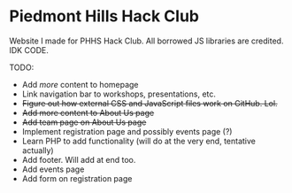 # Piedmont Hills Hack Club
Website I made for PHHS Hack Club. All borrowed JS libraries are credited. 
IDK CODE.

TODO:
* Add *more* content to homepage
* Link navigation bar to workshops, presentations, etc.
* <strike>Figure out how external CSS and JavaScript files work on GitHub. Lol.</strike>
* <s>Add more content to About Us page</s>
* <s>Add team page on About Us page</s>
* Implement registration page and possibly events page (?)
* Learn PHP to add functionality (will do at the very end, tentative actually)
* Add footer. Will add at end too.
* Add events page
* Add form on registration page

<!-- WHY
      ARE
        YOU
          HERE-->
